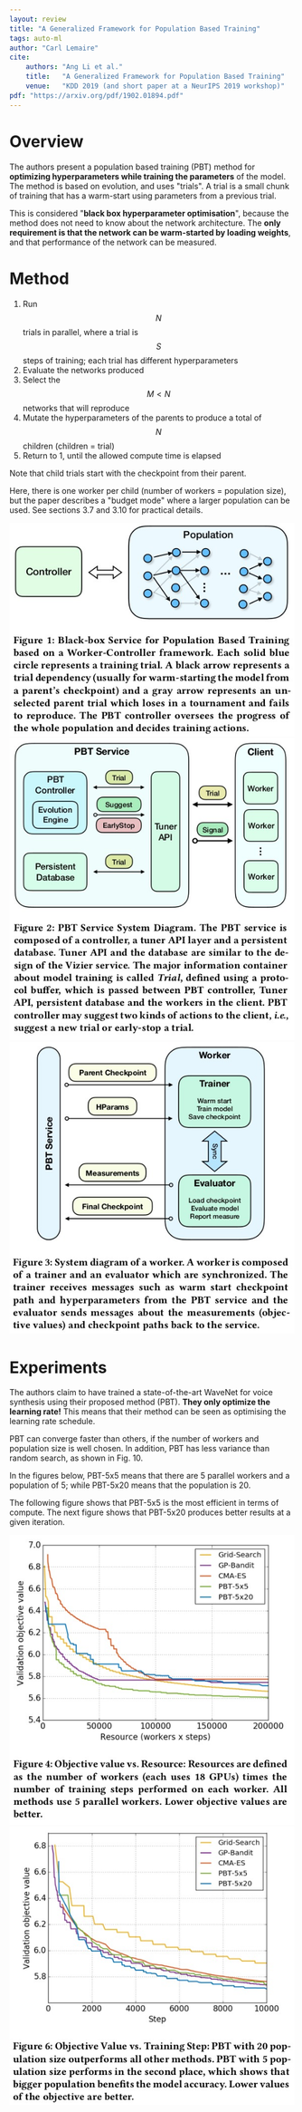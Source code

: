 ```yaml
---
layout: review
title: "A Generalized Framework for Population Based Training"
tags: auto-ml
author: "Carl Lemaire"
cite:
    authors: "Ang Li et al."
    title:   "A Generalized Framework for Population Based Training"
    venue:   "KDD 2019 (and short paper at a NeurIPS 2019 workshop)"
pdf: "https://arxiv.org/pdf/1902.01894.pdf"
---
```


# Overview

The authors present a population based training (PBT) method for **optimizing hyperparameters while training the parameters** of the model. The method is based on evolution, and uses "trials". A trial is a small chunk of training that has a warm-start using parameters from a previous trial.

This is considered "**black box hyperparameter optimisation**", because the method does not need to know about the network architecture. The **only requirement is that the network can be warm-started by loading weights**, and that performance of the network can be measured.

# Method

1. Run $$ N $$ trials in parallel, where a trial is $$ S $$ steps of training; each trial has different hyperparameters
2. Evaluate the networks produced
3. Select the $$ M \lt N $$ networks that will reproduce
4. Mutate the hyperparameters of the parents to produce a total of $$ N $$ children (children = trial)
5. Return to 1, until the allowed compute time is elapsed

Note that child trials start with the checkpoint from their parent.

Here, there is one worker per child (number of workers = population size), but the paper describes a "budget mode" where a larger population can be used. See sections 3.7 and 3.10 for practical details.

![](/article/images/pbt/fig1.jpg)
![](/article/images/pbt/fig2.jpg)
![](/article/images/pbt/fig3.jpg)

# Experiments

The authors claim to have trained a state-of-the-art WaveNet for voice synthesis using their proposed method (PBT). **They only optimize the learning rate!** This means that their method can be seen as optimising the learning rate schedule.

PBT can converge faster than others, if the number of workers and population size is well chosen. In addition, PBT has less variance than random search, as shown in Fig. 10.

In the figures below, PBT-5x5 means that there are 5 parallel workers and a population of 5; while PBT-5x20 means that the population is 20.

The following figure shows that PBT-5x5 is the most efficient in terms of compute. The next figure shows that PBT-5x20 produces better results at a given iteration.

![](/article/images/pbt/fig4.jpg)
![](/article/images/pbt/fig6.jpg)
